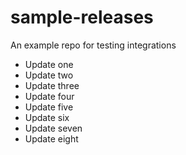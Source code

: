 # sample-releases
An example repo for testing integrations

- Update one
- Update two
- Update three
- Update four
- Update five
- Update six
- Update seven
- Update eight

